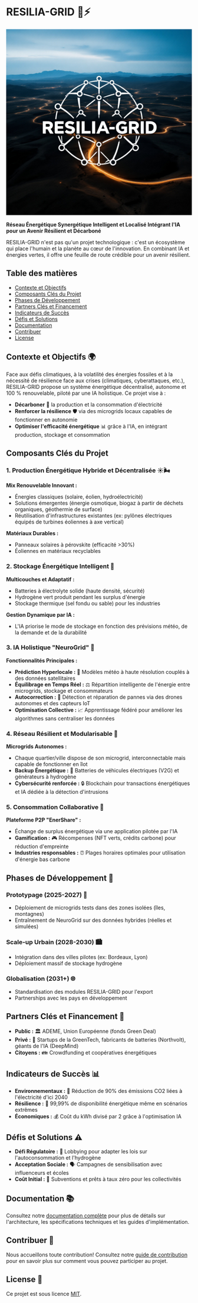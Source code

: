 # RESILIA-GRID 🌿⚡

![resilia](resilia.jpg)


**Réseau Énergétique Synergétique Intelligent et Localisé Intégrant l'IA pour un Avenir Résilient et Décarboné**

RESILIA-GRID n'est pas qu'un projet technologique : c'est un écosystème qui place l'humain et la planète au cœur de l'innovation. En combinant IA et énergies vertes, il offre une feuille de route crédible pour un avenir résilient.

## Table des matières
- [Contexte et Objectifs](#contexte-et-objectifs)
- [Composants Clés du Projet](#composants-clés-du-projet)
- [Phases de Développement](#phases-de-développement)
- [Partners Clés et Financement](#partners-clés-et-financement)
- [Indicateurs de Succès](#indicateurs-de-succès)
- [Défis et Solutions](#défis-et-solutions)
- [Documentation](#documentation)
- [Contribuer](#contribuer)
- [License](#license)

## Contexte et Objectifs 🌍

Face aux défis climatiques, à la volatilité des énergies fossiles et à la nécessité de résilience face aux crises (climatiques, cyberattaques, etc.), RESILIA-GRID propose un système énergétique décentralisé, autonome et 100 % renouvelable, piloté par une IA holistique. Ce projet vise à :

- **Décarboner** 🌱 la production et la consommation d'électricité
- **Renforcer la résilience** 🛡️ via des microgrids locaux capables de fonctionner en autonomie
- **Optimiser l'efficacité énergétique** 📊 grâce à l'IA, en intégrant production, stockage et consommation

## Composants Clés du Projet

### 1. Production Énergétique Hybride et Décentralisée ☀️🌬️

**Mix Renouvelable Innovant :**
- Énergies classiques (solaire, éolien, hydroélectricité)
- Solutions émergentes (énergie osmotique, biogaz à partir de déchets organiques, géothermie de surface)
- Réutilisation d'infrastructures existantes (ex: pylônes électriques équipés de turbines éoliennes à axe vertical)

**Matériaux Durables :**
- Panneaux solaires à pérovskite (efficacité >30%)
- Éoliennes en matériaux recyclables

### 2. Stockage Énergétique Intelligent 🔋

**Multicouches et Adaptatif :**
- Batteries à électrolyte solide (haute densité, sécurité)
- Hydrogène vert produit pendant les surplus d'énergie
- Stockage thermique (sel fondu ou sable) pour les industries

**Gestion Dynamique par IA :**
- L'IA priorise le mode de stockage en fonction des prévisions météo, de la demande et de la durabilité

### 3. IA Holistique "NeuroGrid" 🧠

**Fonctionnalités Principales :**
- **Prédiction Hyperlocale :** 🔮 Modèles météo à haute résolution couplés à des données satellitaires
- **Équilibrage en Temps Réel :** ⚖️ Répartition intelligente de l'énergie entre microgrids, stockage et consommateurs
- **Autocorrection :** 🔧 Détection et réparation de pannes via des drones autonomes et des capteurs IoT
- **Optimisation Collective :** 📈 Apprentissage fédéré pour améliorer les algorithmes sans centraliser les données

### 4. Réseau Résilient et Modularisable 🔄

**Microgrids Autonomes :**
- Chaque quartier/ville dispose de son microgrid, interconnectable mais capable de fonctionner en îlot
- **Backup Énergétique :** 🚗 Batteries de véhicules électriques (V2G) et générateurs à hydrogène
- **Cybersécurité renforcée :** 🔒 Blockchain pour transactions énergétiques et IA dédiée à la détection d'intrusions

### 5. Consommation Collaborative 👥

**Plateforme P2P "EnerShare" :**
- Échange de surplus énergétique via une application pilotée par l'IA
- **Gamification :** 🎮 Récompenses (NFT verts, crédits carbone) pour réduction d'empreinte
- **Industries responsables :** ⏰ Plages horaires optimales pour utilisation d'énergie bas carbone

## Phases de Développement 📅

### Prototypage (2025-2027) 🧪
- Déploiement de microgrids tests dans des zones isolées (îles, montagnes)
- Entraînement de NeuroGrid sur des données hybrides (réelles et simulées)

### Scale-up Urbain (2028-2030) 🏙️
- Intégration dans des villes pilotes (ex: Bordeaux, Lyon)
- Déploiement massif de stockage hydrogène

### Globalisation (2031+) 🌐
- Standardisation des modules RESILIA-GRID pour l'export
- Partnerships avec les pays en développement

## Partners Clés et Financement 🤝

- **Public :** 🏛️ ADEME, Union Européenne (fonds Green Deal)
- **Privé :** 🏢 Startups de la GreenTech, fabricants de batteries (Northvolt), géants de l'IA (DeepMind)
- **Citoyens :** 👪 Crowdfunding et coopératives énergétiques

## Indicateurs de Succès 📊

- **Environnementaux :** 🌱 Réduction de 90% des émissions CO2 liées à l'électricité d'ici 2040
- **Résilience :** 💪 99,99% de disponibilité énergétique même en scénarios extrêmes
- **Économiques :** 💰 Coût du kWh divisé par 2 grâce à l'optimisation IA

## Défis et Solutions ⚠️

- **Défi Régulatoire :** 📜 Lobbying pour adapter les lois sur l'autoconsommation et l'hydrogène
- **Acceptation Sociale :** 🗣️ Campagnes de sensibilisation avec influenceurs et écoles
- **Coût Initial :** 💸 Subventions et prêts à taux zéro pour les collectivités

## Documentation 📚

Consultez notre [documentation complète](docs/README.md) pour plus de détails sur l'architecture, les spécifications techniques et les guides d'implémentation.

## Contribuer 👐

Nous accueillons toute contribution! Consultez notre [guide de contribution](CONTRIBUTING.md) pour en savoir plus sur comment vous pouvez participer au projet.

## License 📄

Ce projet est sous licence [MIT](LICENSE).
